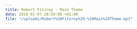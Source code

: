 ```yaml
---
title: Robert Fitzroy - Main Theme
date: 2018-01-07 20:59:00 +01:00
file: "/uploads/Robert%20Fitzroy%20-%20Main%20Theme.mp3"
---
```


